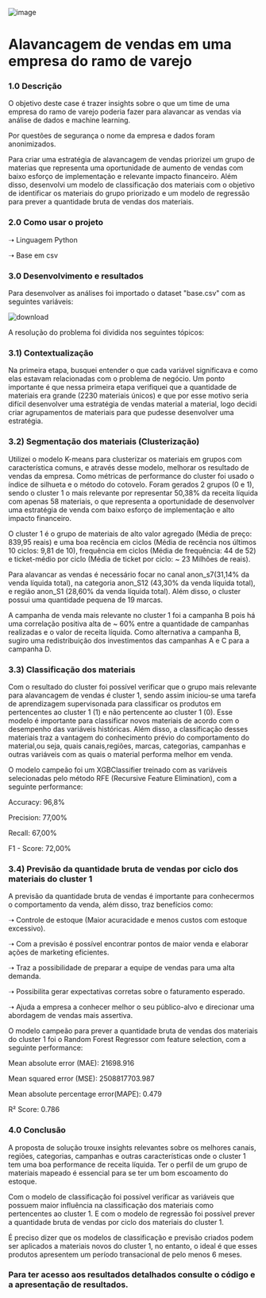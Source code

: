 ![image](https://user-images.githubusercontent.com/86376728/230117642-1e39b577-2cd3-40ac-9c20-49b7c804a2d7.png)

# Alavancagem de vendas em uma empresa do ramo de varejo 

### 1.0 Descrição 
O objetivo deste case é trazer insights sobre o que um time de uma empresa do ramo de varejo poderia fazer para alavancar as vendas via análise de dados e machine learning. 
<p>Por questões de segurança o nome da empresa e dados foram anonimizados.
<p>Para criar uma estratégia de alavancagem de vendas priorizei um grupo de materias que representa uma oportunidade de aumento de vendas com baixo esforço de implementação e relevante impacto financeiro. Além disso, desenvolvi um modelo de classificação dos materiais com o objetivo de identificar os materiais do grupo priorizado e um modelo de regressão para prever a quantidade bruta de vendas dos materiais.

### 2.0 Como usar o projeto

➝ Linguagem Python
<p>➝ Base em csv

### 3.0 Desenvolvimento e resultados

Para desenvolver as análises foi importado o dataset "base.csv" com as seguintes variáveis:

![download](https://user-images.githubusercontent.com/86376728/228221204-958ebaec-9a3c-4adf-a8eb-f3cc814deb83.png)

A resolução do problema foi dividida nos seguintes tópicos:

### 3.1) Contextualização

Na primeira etapa, busquei entender o que cada variável significava e como elas estavam relacionadas com o problema de negócio.
Um ponto importante é que nessa primeira etapa verifiquei que a quantidade de materiais era grande (2230 materiais únicos)
e que por esse motivo seria difícil desenvolver uma estratégia de vendas material a material, logo decidi criar agrupamentos
de materiais para que pudesse desenvolver uma estratégia. 

### 3.2) Segmentação dos materiais (Clusterização)

Utilizei o modelo K-means para clusterizar os materiais em grupos com característica comuns, e através desse modelo, melhorar os resultado de vendas da empresa. Como métricas de performance do cluster foi usado o índice de silhueta e o método do cotovelo. Foram gerados 2 grupos (0 e 1), sendo  o  cluster 1 o mais relevante por representar 50,38% da receita líquida com apenas 58 materiais, o que representa a oportunidade de desenvolver uma estratégia de venda com baixo esforço de implementação e alto impacto financeiro.

O cluster 1 é o grupo de materiais de alto valor agregado (Média de preço: 839,95 reais) e uma boa recência em ciclos (Média de recência nos últimos 10 ciclos: 9,81 de 10), frequência em ciclos (Média de frequência: 44 de 52) e ticket-médio por ciclo (Média de ticket por ciclo: ~ 23 Milhões de reais).

Para alavancar as vendas é necessário focar no canal anon_s7(31,14% da venda líquida total), na categoria anon_S12 (43,30% da venda líquida total), e região anon_S1 (28,60% da venda líquida total). Além disso, o cluster possui uma quantidade pequena de 19 marcas.

A campanha de venda mais relevante no cluster 1 foi a campanha B pois há uma correlação positiva alta de ~ 60% entre a quantidade de campanhas realizadas e o valor de receita líquida. Como alternativa a campanha B, sugiro uma redistribuição dos investimentos das campanhas A e C para a campanha D.

### 3.3) Classificação dos materiais

Com o resultado do cluster foi possível verificar que o grupo mais relevante para alavancagem de vendas é cluster 1, sendo assim iniciou-se uma tarefa de aprendizagem supervisonada para classificar os produtos em pertencentes ao cluster 1 (1) e não pertencente ao cluster 1 (0). Esse modelo é importante para classificar novos materiais de acordo com o desempenho das variáveis históricas. Além disso, a classificação desses materiais traz a vantagem do conhecimento prévio do comportamento do material,ou seja, quais canais,regiões, marcas, categorias, campanhas e outras variáveis com as quais o material performa melhor em venda.

O modelo campeão foi um XGBClassifier treinado com as variáveis selecionadas pelo método RFE (Recursive Feature Elimination), com a seguinte performance:

<p>Accuracy: 96,8%
<p>Precision: 77,00%
<p>Recall: 67,00%
<p>F1 - Score: 72,00%

### 3.4) Previsão da quantidade bruta de vendas por ciclo dos materiais do cluster 1

A previsão da quantidade bruta de vendas é importante para conhecermos o comportamento da venda, além disso, traz benefícios como:

<p>➝ Controle de estoque (Maior acuracidade e menos custos com estoque excessivo).
<p>➝ Com a previsão é possível encontrar pontos de maior venda e elaborar ações de marketing eficientes.
<p>➝ Traz a possibilidade de preparar a equipe de vendas para uma alta demanda.
<p>➝ Possibilita gerar expectativas corretas sobre o faturamento esperado.
<p>➝ Ajuda a empresa a conhecer melhor o seu público-alvo e direcionar uma abordagem de vendas mais assertiva.

O modelo campeão para prever a quantidade bruta de vendas dos materiais do cluster 1 foi o Random Forest Regressor com feature selection, com a seguinte performance:

<p>Mean absolute error (MAE): 21698.916
<p>Mean squared error (MSE): 2508817703.987
<p>Mean absolute percentage error(MAPE): 0.479
<p>R² Score: 0.786
 
 ### 4.0 Conclusão
 
A proposta de solução trouxe insights relevantes sobre os melhores canais, regiões, categorias, campanhas e outras características onde o cluster 1 tem uma boa performance de receita líquida. Ter o perfil de um grupo de materiais mapeado é essencial para se ter um bom escoamento do estoque. 
 
Com o modelo de classificação foi possível verificar as variáveis que possuem maior influência na classificação dos materiais como pertencentes ao cluster 1. E com o modelo de regressão foi possível prever a quantidade bruta de vendas por ciclo dos materiais do cluster 1. 

 É preciso dizer que os modelos de classificação e previsão criados podem ser aplicados a materiais novos do cluster 1, no entanto, o ideal é que esses produtos apresentem um período transacional de pelo menos 6 meses. 
 
### Para ter acesso aos resultados detalhados consulte o código e a apresentação de resultados.
